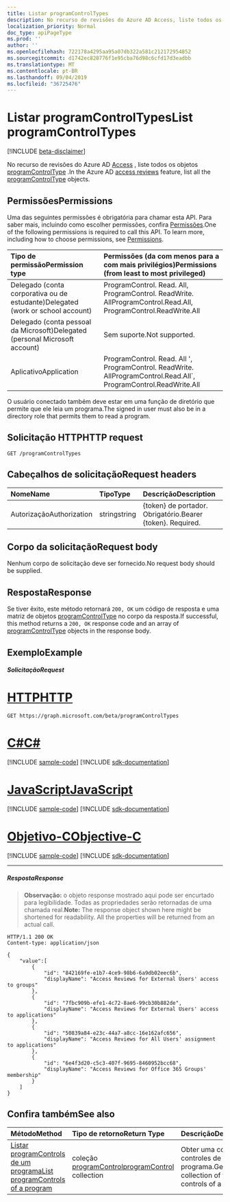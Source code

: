 ```yaml
---
title: Listar programControlTypes
description: No recurso de revisões do Azure AD Access, liste todos os objetos programControlType.
localization_priority: Normal
doc_type: apiPageType
ms.prod: ''
author: ''
ms.openlocfilehash: 722178a4295aa95a07db322a581c212172954852
ms.sourcegitcommit: d1742ec820776f1e95cba76d98c6cfd17d3eadbb
ms.translationtype: MT
ms.contentlocale: pt-BR
ms.lasthandoff: 09/04/2019
ms.locfileid: "36725476"
---
```

# <a name="list-programcontroltypes"></a><span data-ttu-id="f7df4-103">Listar programControlTypes</span><span class="sxs-lookup"><span data-stu-id="f7df4-103">List programControlTypes</span></span>

[!INCLUDE [beta-disclaimer](../../includes/beta-disclaimer.md)]

<span data-ttu-id="f7df4-104">No recurso de revisões do Azure AD [Access](../resources/accessreviews-root.md) , liste todos os objetos [programControlType](../resources/programcontroltype.md) .</span><span class="sxs-lookup"><span data-stu-id="f7df4-104">In the Azure AD [access reviews](../resources/accessreviews-root.md) feature, list all the [programControlType](../resources/programcontroltype.md) objects.</span></span>
## <a name="permissions"></a><span data-ttu-id="f7df4-105">Permissões</span><span class="sxs-lookup"><span data-stu-id="f7df4-105">Permissions</span></span>
<span data-ttu-id="f7df4-p101">Uma das seguintes permissões é obrigatória para chamar esta API. Para saber mais, incluindo como escolher permissões, confira [Permissões](/graph/permissions-reference).</span><span class="sxs-lookup"><span data-stu-id="f7df4-p101">One of the following permissions is required to call this API. To learn more, including how to choose permissions, see [Permissions](/graph/permissions-reference).</span></span>

|<span data-ttu-id="f7df4-108">Tipo de permissão</span><span class="sxs-lookup"><span data-stu-id="f7df4-108">Permission type</span></span>                        | <span data-ttu-id="f7df4-109">Permissões (da com menos para a com mais privilégios)</span><span class="sxs-lookup"><span data-stu-id="f7df4-109">Permissions (from least to most privileged)</span></span>              |
|:--------------------------------------|:---------------------------------------------------------|
|<span data-ttu-id="f7df4-110">Delegado (conta corporativa ou de estudante)</span><span class="sxs-lookup"><span data-stu-id="f7df4-110">Delegated (work or school account)</span></span>     | <span data-ttu-id="f7df4-111">ProgramControl. Read. All, ProgramControl. ReadWrite. All</span><span class="sxs-lookup"><span data-stu-id="f7df4-111">ProgramControl.Read.All, ProgramControl.ReadWrite.All</span></span>   |
|<span data-ttu-id="f7df4-112">Delegado (conta pessoal da Microsoft)</span><span class="sxs-lookup"><span data-stu-id="f7df4-112">Delegated (personal Microsoft account)</span></span> | <span data-ttu-id="f7df4-113">Sem suporte.</span><span class="sxs-lookup"><span data-stu-id="f7df4-113">Not supported.</span></span> |
|<span data-ttu-id="f7df4-114">Aplicativo</span><span class="sxs-lookup"><span data-stu-id="f7df4-114">Application</span></span>                            | <span data-ttu-id="f7df4-115">ProgramControl. Read. All ', ProgramControl. ReadWrite. All</span><span class="sxs-lookup"><span data-stu-id="f7df4-115">ProgramControl.Read.All\`, ProgramControl.ReadWrite.All</span></span>  |

<span data-ttu-id="f7df4-116">O usuário conectado também deve estar em uma função de diretório que permite que ele leia um programa.</span><span class="sxs-lookup"><span data-stu-id="f7df4-116">The signed in user must also be in a directory role that permits them to read a program.</span></span>

## <a name="http-request"></a><span data-ttu-id="f7df4-117">Solicitação HTTP</span><span class="sxs-lookup"><span data-stu-id="f7df4-117">HTTP request</span></span>
<!-- { "blockType": "ignored" } -->
```http
GET /programControlTypes
```
## <a name="request-headers"></a><span data-ttu-id="f7df4-118">Cabeçalhos de solicitação</span><span class="sxs-lookup"><span data-stu-id="f7df4-118">Request headers</span></span>
| <span data-ttu-id="f7df4-119">Nome</span><span class="sxs-lookup"><span data-stu-id="f7df4-119">Name</span></span>         | <span data-ttu-id="f7df4-120">Tipo</span><span class="sxs-lookup"><span data-stu-id="f7df4-120">Type</span></span>        | <span data-ttu-id="f7df4-121">Descrição</span><span class="sxs-lookup"><span data-stu-id="f7df4-121">Description</span></span> |
|:-------------|:------------|:------------|
| <span data-ttu-id="f7df4-122">Autorização</span><span class="sxs-lookup"><span data-stu-id="f7df4-122">Authorization</span></span> | <span data-ttu-id="f7df4-123">string</span><span class="sxs-lookup"><span data-stu-id="f7df4-123">string</span></span> | <span data-ttu-id="f7df4-p102">\{token\} de portador. Obrigatório.</span><span class="sxs-lookup"><span data-stu-id="f7df4-p102">Bearer \{token\}. Required.</span></span> |

## <a name="request-body"></a><span data-ttu-id="f7df4-126">Corpo da solicitação</span><span class="sxs-lookup"><span data-stu-id="f7df4-126">Request body</span></span>
<span data-ttu-id="f7df4-127">Nenhum corpo de solicitação deve ser fornecido.</span><span class="sxs-lookup"><span data-stu-id="f7df4-127">No request body should be supplied.</span></span>

## <a name="response"></a><span data-ttu-id="f7df4-128">Resposta</span><span class="sxs-lookup"><span data-stu-id="f7df4-128">Response</span></span>
<span data-ttu-id="f7df4-129">Se tiver êxito, este método retornará `200, OK` um código de resposta e uma matriz de objetos [programControlType](../resources/programcontroltype.md) no corpo da resposta.</span><span class="sxs-lookup"><span data-stu-id="f7df4-129">If successful, this method returns a `200, OK` response code and an array of [programControlType](../resources/programcontroltype.md) objects in the response body.</span></span>

## <a name="example"></a><span data-ttu-id="f7df4-130">Exemplo</span><span class="sxs-lookup"><span data-stu-id="f7df4-130">Example</span></span>
##### <a name="request"></a><span data-ttu-id="f7df4-131">Solicitação</span><span class="sxs-lookup"><span data-stu-id="f7df4-131">Request</span></span>


# <a name="httptabhttp"></a>[<span data-ttu-id="f7df4-132">HTTP</span><span class="sxs-lookup"><span data-stu-id="f7df4-132">HTTP</span></span>](#tab/http)
<!-- {
  "blockType": "request",
  "name": "get_programcontroltype"
}-->
```msgraph-interactive
GET https://graph.microsoft.com/beta/programControlTypes
```
# <a name="ctabcsharp"></a>[<span data-ttu-id="f7df4-133">C#</span><span class="sxs-lookup"><span data-stu-id="f7df4-133">C#</span></span>](#tab/csharp)
[!INCLUDE [sample-code](../includes/snippets/csharp/get-programcontroltype-csharp-snippets.md)]
[!INCLUDE [sdk-documentation](../includes/snippets/snippets-sdk-documentation-link.md)]

# <a name="javascripttabjavascript"></a>[<span data-ttu-id="f7df4-134">JavaScript</span><span class="sxs-lookup"><span data-stu-id="f7df4-134">JavaScript</span></span>](#tab/javascript)
[!INCLUDE [sample-code](../includes/snippets/javascript/get-programcontroltype-javascript-snippets.md)]
[!INCLUDE [sdk-documentation](../includes/snippets/snippets-sdk-documentation-link.md)]

# <a name="objective-ctabobjc"></a>[<span data-ttu-id="f7df4-135">Objetivo-C</span><span class="sxs-lookup"><span data-stu-id="f7df4-135">Objective-C</span></span>](#tab/objc)
[!INCLUDE [sample-code](../includes/snippets/objc/get-programcontroltype-objc-snippets.md)]
[!INCLUDE [sdk-documentation](../includes/snippets/snippets-sdk-documentation-link.md)]

---


##### <a name="response"></a><span data-ttu-id="f7df4-136">Resposta</span><span class="sxs-lookup"><span data-stu-id="f7df4-136">Response</span></span>
><span data-ttu-id="f7df4-p103">**Observação:** o objeto response mostrado aqui pode ser encurtado para legibilidade. Todas as propriedades serão retornadas de uma chamada real.</span><span class="sxs-lookup"><span data-stu-id="f7df4-p103">**Note:** The response object shown here might be shortened for readability. All the properties will be returned from an actual call.</span></span>
<!-- {
  "blockType": "response",
  "truncated": true,
  "@odata.type": "microsoft.graph.programControlType",
    "isCollection": true
} -->
```http
HTTP/1.1 200 OK
Content-type: application/json

{
    "value":[
        {
            "id": "842169fe-e1b7-4ce9-98b6-6a9db02eec6b",
            "displayName": "Access Reviews for External Users' access to groups"
        },
        {
            "id": "7fbc909b-efe1-4c72-8ae6-99cb30b882de",
            "displayName": "Access Reviews for External Users' access to applications"
        },
        {
            "id": "50839a84-e23c-44a7-a8cc-16e162afc656",
            "displayName": "Access Reviews for All Users' assignment to applications"
        },
        {
            "id": "6e4f3d20-c5c3-407f-9695-8460952bcc68",
            "displayName": "Access Reviews for Office 365 Groups' membership"
        }
    ]
}

```

## <a name="see-also"></a><span data-ttu-id="f7df4-139">Confira também</span><span class="sxs-lookup"><span data-stu-id="f7df4-139">See also</span></span>

| <span data-ttu-id="f7df4-140">Método</span><span class="sxs-lookup"><span data-stu-id="f7df4-140">Method</span></span>           | <span data-ttu-id="f7df4-141">Tipo de retorno</span><span class="sxs-lookup"><span data-stu-id="f7df4-141">Return Type</span></span>    |<span data-ttu-id="f7df4-142">Descrição</span><span class="sxs-lookup"><span data-stu-id="f7df4-142">Description</span></span>|
|:---------------|:--------|:----------|
|[<span data-ttu-id="f7df4-143">Listar programControls de um programa</span><span class="sxs-lookup"><span data-stu-id="f7df4-143">List programControls of a program</span></span>](program-listcontrols.md) |     <span data-ttu-id="f7df4-144">coleção [programControl](../resources/programcontrol.md)</span><span class="sxs-lookup"><span data-stu-id="f7df4-144">[programControl](../resources/programcontrol.md) collection</span></span>|    <span data-ttu-id="f7df4-145">Obter uma coleção de controles de um programa.</span><span class="sxs-lookup"><span data-stu-id="f7df4-145">Get a collection of the controls of a program.</span></span>|


<!--
{
  "type": "#page.annotation",
  "description": "List program control types",
  "keywords": "",
  "section": "documentation",
  "tocPath": "",
  "suppressions": [
  ]
}
-->
